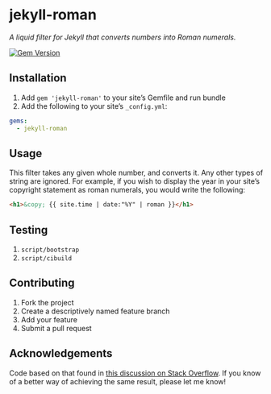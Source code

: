 # jekyll-roman

*A liquid filter for Jekyll that converts numbers into Roman numerals.*

[![Gem Version](https://img.shields.io/gem/v/jekyll-roman.svg)](https://rubygems.org/gems/jekyll-roman)

## Installation

1. Add `gem 'jekyll-roman'` to your site’s Gemfile and run bundle
2. Add the following to your site’s `_config.yml`:

```yml
gems:
  - jekyll-roman
```

## Usage

This filter takes any given whole number, and converts it. Any other types of string are ignored. For example, if you wish to display the year in your site’s copyright statement as roman numerals, you would write the following:

```html
<h1>&copy; {{ site.time | date:"%Y" | roman }}</h1>
````

## Testing

1. `script/bootstrap`
2. `script/cibuild`

## Contributing

1. Fork the project
2. Create a descriptively named feature branch
3. Add your feature
4. Submit a pull request

## Acknowledgements

Code based on that found in [this discussion on Stack Overflow](http://stackoverflow.com/questions/26092510/roman-numerals-in-ruby). If you know of a better way of achieving the same result, please let me know!
